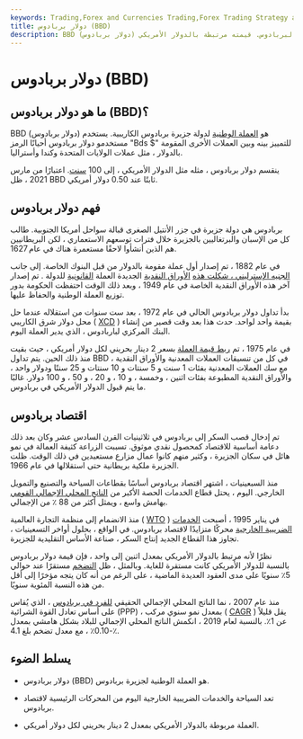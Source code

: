 ```yaml
---
keywords: Trading,Forex and Currencies Trading,Forex Trading Strategy and Education,Strategy and Education
title: دولار بربادوس (BBD)
description: BBD (دولار بربادوس) هو العملة الوطنية لبربادوس. قيمته مرتبطة بالدولار الأمريكي (USD) بمعدل 2 BBD لكل دولار أمريكي.
---
```


# دولار بربادوس (BBD)
## ما هو دولار بربادوس (BBD)؟

BBD (دولار بربادوس) هو [العملة الوطنية](/national-currency) لدولة جزيرة بربادوس الكاريبية. يستخدم مستخدمو دولار بربادوس أحيانًا الرمز "Bds $" للتمييز بينه وبين العملات الأخرى المقومة بالدولار ، مثل عملات الولايات المتحدة وكندا وأستراليا.

ينقسم دولار بربادوس ، مثله مثل الدولار الأمريكي ، إلى 100 [سنت](/usd). اعتبارًا من مارس 2021 ، ظل BBD ثابتًا عند 0.50 دولار أمريكي.

## فهم دولار بربادوس

بربادوس هي دولة جزيرة في جزر الأنتيل الصغرى قبالة سواحل أمريكا الجنوبية. طالب كل من الإسبان والبرتغاليين بالجزيرة خلال فترات توسعهم الاستعماري ، لكن البريطانيين هم الذين أنشأوا لاحقًا مستعمرة هناك في عام 1627.

في عام 1882 ، تم إصدار أول عملة مقومة بالدولار من قبل البنوك الخاصة. إلى جانب [الجنيه الإسترليني ، شكلت هذه](/gbp) [الأوراق النقدية](/banknote) الجديدة العملة [القانونية](/legal-tender) للدولة . تم إصدار آخر هذه الأوراق النقدية الخاصة في عام 1949 ، وبعد ذلك الوقت احتفظت الحكومة بدور توزيع العملة الوطنية والحفاظ عليها.

بدأ تداول دولار بربادوس الحالي في عام 1972 ، بعد ست سنوات من استقلاله عندما حل محل دولار شرق الكاريبي ( [XCD](/xcd-eastern-caribbean-dollar) ) بقيمة واحد لواحد. حدث هذا بعد وقت قصير من إنشاء البنك المركزي لباربادوس ، الذي يدير العملة اليوم.

في عام 1975 ، تم [ربط قيمة العملة](/currency-peg) بسعر 2 دينار بحريني لكل دولار أمريكي ، حيث بقيت منذ ذلك الحين. يتم تداول BBD في كل من تنسيقات العملات المعدنية والأوراق النقدية ، مع سك العملات المعدنية بفئات 1 سنت و 5 سنتات و 10 سنتات و 25 سنتًا ودولار واحد ، والأوراق النقدية المطبوعة بفئات اثنين ، وخمسة ، و 10 ، و 20 ، و 50 ، و 100 دولار. غالبًا ما يتم قبول الدولار الأمريكي في بربادوس.

## اقتصاد بربادوس

تم إدخال قصب السكر إلى بربادوس في ثلاثينيات القرن السادس عشر وكان بعد ذلك دعامة أساسية للاقتصاد كمحصول نقدي موثوق. تسببت الزراعة كثيفة العمالة في نمو هائل في سكان الجزيرة ، وكثير منهم كانوا عمال مزارع مستعبدين في ذلك الوقت. ظلت الجزيرة ملكية بريطانية حتى استقلالها في عام 1966.

منذ السبعينيات ، اشتهر اقتصاد بربادوس أساسًا بقطاعات السياحة والتصنيع والتمويل الخارجي. اليوم ، يحتل قطاع الخدمات الحصة الأكبر من [الناتج المحلي الإجمالي القومي](/gdp) بهامش واسع ، ويمثل أكثر من 88 ٪ من الإجمالي.

منذ الانضمام إلى منظمة التجارة العالمية ( [WTO](/wto) ) في يناير 1995 ، أصبحت [الخدمات الضريبية الخارجية](/taxhaven) محركًا متزايدًا لاقتصاد بربادوس. في الواقع ، بحلول أواخر التسعينيات ، تجاوز هذا القطاع الجديد إنتاج السكر ، صناعة الأساس التقليدية للجزيرة.

نظرًا لأنه مرتبط بالدولار الأمريكي بمعدل اثنين إلى واحد ، فإن قيمة دولار بربادوس بالنسبة للدولار الأمريكي كانت مستقرة للغاية. وبالمثل ، ظل [التضخم](/inflation) مستقرًا عند حوالي 5٪ سنويًا على مدى العقود العديدة الماضية ، على الرغم من أنه كان يتجه مؤخرًا إلى أقل من هذه النسبة المئوية سنويًا.

منذ عام 2007 ، نما الناتج المحلي الإجمالي الحقيقي [للفرد في بربادوس](/per-capita-gdp) ، الذي يُقاس على أساس تعادل القوة الشرائية (PPP) ، بمعدل نمو سنوي مركب ( [CAGR](/cagr) ) يقل قليلاً عن 1٪. بالنسبة لعام 2019 ، انكمش الناتج المحلي الإجمالي للبلاد بشكل هامشي بمعدل -0.10٪ ، مع معدل تضخم بلغ 4.1٪.

## يسلط الضوء

- دولار بربادوس (BBD) هو العملة الوطنية لجزيرة بربادوس.

- تعد السياحة والخدمات الضريبية الخارجية اليوم من المحركات الرئيسية لاقتصاد بربادوس.

- العملة مربوطة بالدولار الأمريكي بمعدل 2 دينار بحريني لكل دولار أمريكي.

